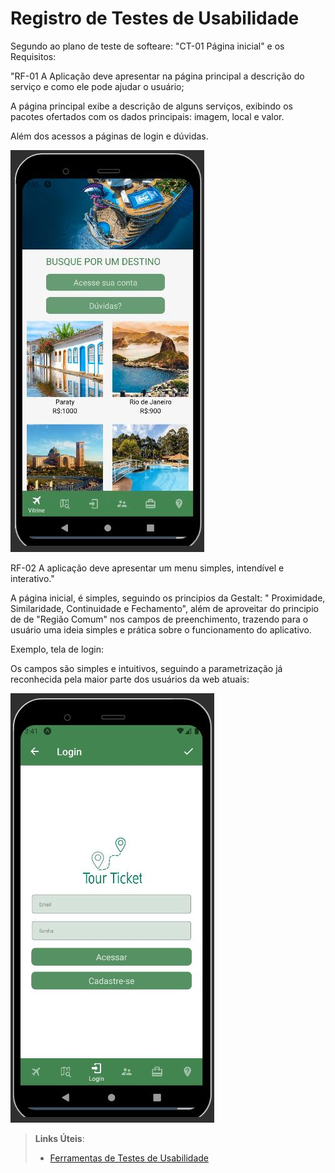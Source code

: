 # Registro de Testes de Usabilidade

Segundo ao plano de teste de softeare:  "CT-01 Página inicial" e os Requisitos: 

"RF-01 A Aplicação deve apresentar na página principal a descrição do serviço e como ele pode ajudar o usuário;

A página principal exibe a descrição de alguns serviços, exibindo os pacotes ofertados com os dados principais: imagem, local e valor. 

Além dos acessos a páginas de login e dúvidas. 

![TelaVitrine](img/Vitrine.JPG)

RF-02 A aplicação deve apresentar um menu simples, intendível e interativo."

A página inicial, é simples, seguindo os principios da Gestalt: " Proximidade, Similaridade, Continuidade e Fechamento", além de aproveitar do principio de de "Região Comum" nos campos de preenchimento, trazendo para o usuário uma ideia simples e prática sobre o funcionamento do aplicativo. 

Exemplo, tela de login: 

Os campos são simples e intuitivos, seguindo a parametrização já reconhecida pela maior parte dos usuários da web atuais: 

![Tela Inicial](img/login.JPG)






> **Links Úteis**:
> - [Ferramentas de Testes de Usabilidade](https://www.usability.gov/how-to-and-tools/resources/templates.html)
